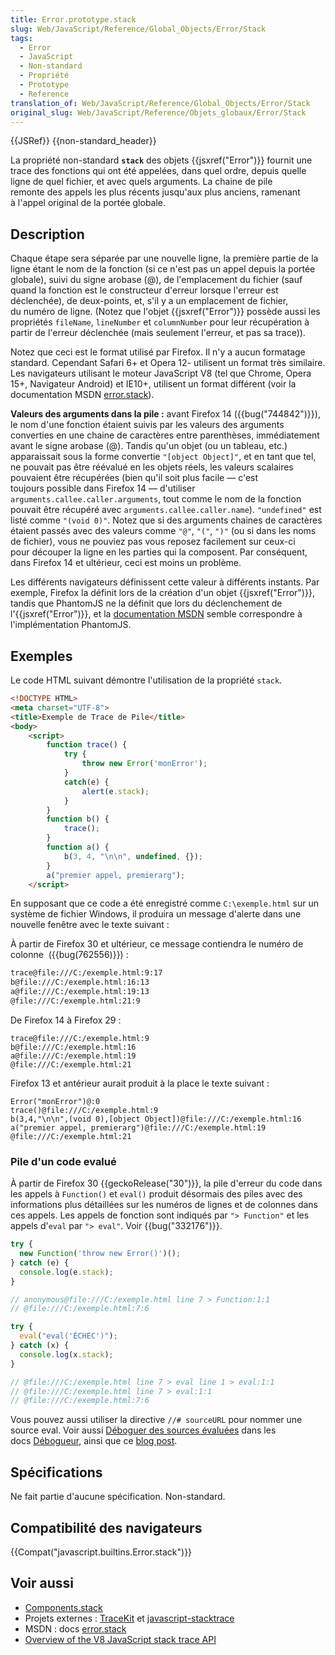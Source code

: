 ```yaml
---
title: Error.prototype.stack
slug: Web/JavaScript/Reference/Global_Objects/Error/Stack
tags:
  - Error
  - JavaScript
  - Non-standard
  - Propriété
  - Prototype
  - Reference
translation_of: Web/JavaScript/Reference/Global_Objects/Error/Stack
original_slug: Web/JavaScript/Reference/Objets_globaux/Error/Stack
---
```

{{JSRef}} {{non-standard_header}}

La propriété non-standard **`stack`** des objets {{jsxref("Error")}} fournit une trace des fonctions qui ont été appelées, dans quel ordre, depuis quelle ligne de quel fichier, et avec quels arguments. La chaine de pile remonte des appels les plus récents jusqu'aux plus anciens, ramenant à l'appel original de la portée globale.

## Description

Chaque étape sera séparée par une nouvelle ligne, la première partie de la ligne étant le nom de la fonction (si ce n'est pas un appel depuis la portée globale), suivi du signe arobase (@), de l'emplacement du fichier (sauf quand la fonction est le constructeur d'erreur lorsque l'erreur est déclenchée), de deux-points, et, s'il y a un emplacement de fichier, du numéro de ligne. (Notez que l'objet {{jsxref("Error")}} possède aussi les propriétés `fileName`, `lineNumber` et `columnNumber` pour leur récupération à partir de l'erreur déclenchée (mais seulement l'erreur, et pas sa trace)).

Notez que ceci est le format utilisé par Firefox. Il n'y a aucun formatage standard. Cependant Safari 6+ et Opera 12- utilisent un format très similaire. Les navigateurs utilisant le moteur JavaScript V8 (tel que Chrome, Opera 15+, Navigateur Android) et IE10+, utilisent un format différent (voir la documentation MSDN [error.stack](https://web.archive.org/web/20140210004225/http://msdn.microsoft.com/en-us/library/windows/apps/hh699850.aspx)).

**Valeurs des arguments dans la pile :** avant Firefox 14 ({{bug("744842")}}), le nom d'une fonction étaient suivis par les valeurs des arguments converties en une chaine de caractères entre parenthèses, immédiatement avant le signe arobase (@). Tandis qu'un objet (ou un tableau, etc.) apparaissait sous la forme convertie `"[object Object]"`, et en tant que tel, ne pouvait pas être réévalué en les objets réels, les valeurs scalaires pouvaient être récupérées (bien qu'il soit plus facile — c'est toujours possible dans Firefox 14 — d'utiliser `arguments.callee.caller.arguments`, tout comme le nom de la fonction pouvait être récupéré avec `arguments.callee.caller.name`). `"undefined"` est listé comme `"(void 0)"`. Notez que si des arguments chaines de caractères étaient passés avec des valeurs comme `"@"`, `"("`, `")"` (ou si dans les noms de fichier), vous ne pouviez pas vous reposez facilement sur ceux-ci pour découper la ligne en les parties qui la composent. Par conséquent, dans Firefox 14 et ultérieur, ceci est moins un problème.

Les différents navigateurs définissent cette valeur à différents instants. Par exemple, Firefox la définit lors de la création d'un objet {{jsxref("Error")}}, tandis que PhantomJS ne la définit que lors du déclenchement de l'{{jsxref("Error")}}, et la [documentation MSDN](https://web.archive.org/web/20140210004225/http://msdn.microsoft.com/en-us/library/windows/apps/hh699850.aspx) semble correspondre à l'implémentation PhantomJS.

## Exemples

Le code HTML suivant démontre l'utilisation de la propriété `stack`.

```html
<!DOCTYPE HTML>
<meta charset="UTF-8">
<title>Exemple de Trace de Pile</title>
<body>
    <script>
        function trace() {
            try {
                throw new Error('monError');
            }
            catch(e) {
                alert(e.stack);
            }
        }
        function b() {
            trace();
        }
        function a() {
            b(3, 4, "\n\n", undefined, {});
        }
        a("premier appel, premierarg");
    </script>
```

En supposant que ce code a été enregistré comme `C:\exemple.html` sur un système de fichier Windows, il produira un message d'alerte dans une nouvelle fenêtre avec le texte suivant :

À partir de Firefox 30 et ultérieur, ce message contiendra le numéro de colonne  ({{bug(762556)}}) :

```html
trace@file:///C:/exemple.html:9:17
b@file:///C:/exemple.html:16:13
a@file:///C:/exemple.html:19:13
@file:///C:/exemple.html:21:9
```

De Firefox 14 à Firefox 29 :

    trace@file:///C:/exemple.html:9
    b@file:///C:/exemple.html:16
    a@file:///C:/exemple.html:19
    @file:///C:/exemple.html:21

Firefox 13 et antérieur aurait produit à la place le texte suivant :

    Error("monError")@:0
    trace()@file:///C:/exemple.html:9
    b(3,4,"\n\n",(void 0),[object Object])@file:///C:/exemple.html:16
    a("premier appel, premierarg")@file:///C:/exemple.html:19
    @file:///C:/exemple.html:21

### Pile d'un code evalué

À partir de Firefox 30 {{geckoRelease("30")}}, la pile d'erreur du code dans les appels à `Function()` et `eval()` produit désormais des piles avec des informations plus détaillées sur les numéros de lignes et de colonnes dans ces appels. Les appels de fonction sont indiqués par `"> Function"` et les appels d'`eval` par `"> eval"`. Voir {{bug("332176")}}.

```js
try {
  new Function('throw new Error()')();
} catch (e) {
  console.log(e.stack);
}

// anonymous@file:///C:/exemple.html line 7 > Function:1:1
// @file:///C:/exemple.html:7:6

try {
  eval("eval('ÉCHEC')");
} catch (x) {
  console.log(x.stack);
}

// @file:///C:/exemple.html line 7 > eval line 1 > eval:1:1
// @file:///C:/exemple.html line 7 > eval:1:1
// @file:///C:/exemple.html:7:6
```

Vous pouvez aussi utiliser la directive `//# sourceURL` pour nommer une source eval. Voir aussi [Déboguer des sources évaluées](https://developer.mozilla.org/fr-FR/docs/Tools/Debugger/How_to/Debug_eval_sources) dans les docs [Débogueur](https://developer.mozilla.org/fr-FR/docs/Tools/Debugger), ainsi que ce [blog post](http://fitzgeraldnick.com/weblog/59/).

## Spécifications

Ne fait partie d'aucune spécification. Non-standard.

## Compatibilité des navigateurs

{{Compat("javascript.builtins.Error.stack")}}

## Voir aussi

- [Components.stack](/fr-FR/docs/Components.stack)
- Projets externes : [TraceKit](https://github.com/csnover/TraceKit/) et [javascript-stacktrace](https://github.com/eriwen/javascript-stacktrace)
- MSDN : docs [error.stack](https://web.archive.org/web/20140210004225/http://msdn.microsoft.com/en-us/library/windows/apps/hh699850.aspx)
- [Overview of the V8 JavaScript stack trace API](https://github.com/v8/v8/wiki/Stack%20Trace%20API)
